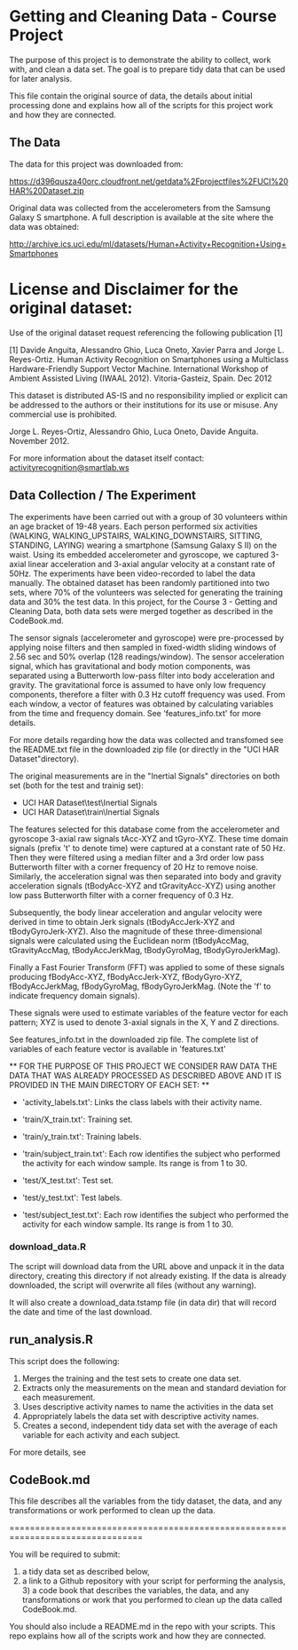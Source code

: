 
# Getting and Cleaning Data - Course Project

The purpose of this project is to demonstrate the ability to collect, work with, and clean a data set. The goal is to prepare tidy data that can be used for later analysis. 

This file contain the original source of data, the details about initial processing done and explains how all of the scripts for this project work and how they are connected.



## The Data

The data for this project was downloaded from:

https://d396qusza40orc.cloudfront.net/getdata%2Fprojectfiles%2FUCI%20HAR%20Dataset.zip

Original data was collected from the accelerometers from the Samsung Galaxy S smartphone. A full description is available at the site where the data was obtained:

http://archive.ics.uci.edu/ml/datasets/Human+Activity+Recognition+Using+Smartphones


License and Disclaimer for the original dataset:
================================================

Use of the original dataset request referencing the following publication [1] 

[1] Davide Anguita, Alessandro Ghio, Luca Oneto, Xavier Parra and Jorge L. Reyes-Ortiz. Human Activity Recognition on Smartphones using a Multiclass Hardware-Friendly Support Vector Machine. International Workshop of Ambient Assisted Living (IWAAL 2012). Vitoria-Gasteiz, Spain. Dec 2012

This dataset is distributed AS-IS and no responsibility implied or explicit can be addressed to the authors or their institutions for its use or misuse. Any commercial use is prohibited.

Jorge L. Reyes-Ortiz, Alessandro Ghio, Luca Oneto, Davide Anguita. November 2012.

For more information about the dataset itself contact: activityrecognition@smartlab.ws



## Data Collection / The Experiment

The experiments have been carried out with a group of 30 volunteers within an age bracket of 19-48 years. Each person performed six activities (WALKING, WALKING_UPSTAIRS, WALKING_DOWNSTAIRS, SITTING, STANDING, LAYING) wearing a smartphone (Samsung Galaxy S II) on the waist. Using its embedded accelerometer and gyroscope, we captured 3-axial linear acceleration and 3-axial angular velocity at a constant rate of 50Hz. The experiments have been video-recorded to label the data manually. The obtained dataset has been randomly partitioned into two sets, where 70% of the volunteers was selected for generating the training data and 30% the test data. In this project, for the Course 3 - Getting and Cleaning Data, both data sets were merged together as described in the CodeBook.md. 

The sensor signals (accelerometer and gyroscope) were pre-processed by applying noise filters and then sampled in fixed-width sliding windows of 2.56 sec and 50% overlap (128 readings/window). The sensor acceleration signal, which has gravitational and body motion components, was separated using a Butterworth low-pass filter into body acceleration and gravity. The gravitational force is assumed to have only low frequency components, therefore a filter with 0.3 Hz cutoff frequency was used. From each window, a vector of features was obtained by calculating variables from the time and frequency domain. See 'features_info.txt' for more details. 

For more details regarding how the data was collected and transfomed see the README.txt file in the downloaded zip file (or directly in the "UCI HAR Dataset"directory).

The original measurements are in the "Inertial Signals" directories on both set (both for the test and trainig set):
- UCI HAR Dataset\test\Inertial Signals
- UCI HAR Dataset\train\Inertial Signals

The features selected for this database come from the accelerometer and gyroscope 3-axial raw signals tAcc-XYZ and tGyro-XYZ. These time domain signals (prefix 't' to denote time) were captured at a constant rate of 50 Hz. Then they were filtered using a median filter and a 3rd order low pass Butterworth filter with a corner frequency of 20 Hz to remove noise. Similarly, the acceleration signal was then separated into body and gravity acceleration signals (tBodyAcc-XYZ and tGravityAcc-XYZ) using another low pass Butterworth filter with a corner frequency of 0.3 Hz. 

Subsequently, the body linear acceleration and angular velocity were derived in time to obtain Jerk signals (tBodyAccJerk-XYZ and tBodyGyroJerk-XYZ). Also the magnitude of these three-dimensional signals were calculated using the Euclidean norm (tBodyAccMag, tGravityAccMag, tBodyAccJerkMag, tBodyGyroMag, tBodyGyroJerkMag). 

Finally a Fast Fourier Transform (FFT) was applied to some of these signals producing fBodyAcc-XYZ, fBodyAccJerk-XYZ, fBodyGyro-XYZ, fBodyAccJerkMag, fBodyGyroMag, fBodyGyroJerkMag. (Note the 'f' to indicate frequency domain signals). 

These signals were used to estimate variables of the feature vector for each pattern; XYZ is used to denote 3-axial signals in the X, Y and Z directions.

See features_info.txt in the downloaded zip file. The complete list of variables of each feature vector is available in 'features.txt'



** FOR THE PURPOSE OF THIS PROJECT WE CONSIDER RAW DATA THE DATA THAT WAS ALREADY PROCESSED AS DESCRIBED ABOVE AND IT IS PROVIDED IN THE MAIN DIRECTORY OF EACH SET: **

- 'activity_labels.txt': Links the class labels with their activity name.

- 'train/X_train.txt': Training set.
- 'train/y_train.txt': Training labels.
- 'train/subject_train.txt': Each row identifies the subject who performed the activity for each window sample. Its range is from 1 to 30. 

- 'test/X_test.txt': Test set.
- 'test/y_test.txt': Test labels.
- 'test/subject_test.txt': Each row identifies the subject who performed the activity for each window sample. Its range is from 1 to 30. 




### download_data.R

The script will download data from the URL above and unpack it in the data directory, creating this directory if not already existing. If the data is already downloaded, the script will overwrite all files (without any warning). 

It will also create a download_data.tstamp file (in data dir) that will record the date and time of the last download.
  



## run_analysis.R



This script does the following: 
1.	Merges the training and the test sets to create one data set.
2.	Extracts only the measurements on the mean and standard deviation for each measurement. 
3.	Uses descriptive activity names to name the activities in the data set
4.	Appropriately labels the data set with descriptive activity names. 
5.	Creates a second, independent tidy data set with the average of each variable for each activity and each subject. 

For more details, see 


## CodeBook.md

This file describes all the variables from the tidy dataset, the data, and any transformations or work performed to clean up the data.

 
================================================================================

You will be required to submit: 
1) a tidy data set as described below, 
2) a link to a Github repository with your script for performing the analysis, 3) a code book that describes the variables, the data, and any transformations or work that you performed to clean up the data called CodeBook.md. 

You should also include a README.md in the repo with your scripts. This repo explains how all of the scripts work and how they are connected. 

